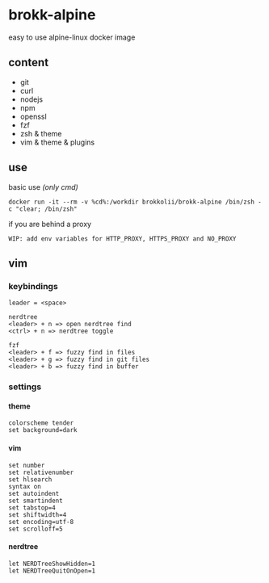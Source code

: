 # brokk-alpine
easy to use alpine-linux docker image

## content
- git
- curl
- nodejs
- npm
- openssl
- fzf
- zsh & theme
- vim & theme & plugins

## use
basic use *(only cmd)*
```
docker run -it --rm -v %cd%:/workdir brokkolii/brokk-alpine /bin/zsh -c "clear; /bin/zsh"
```

if you are behind a proxy
```
WIP: add env variables for HTTP_PROXY, HTTPS_PROXY and NO_PROXY
```

## vim
### keybindings
```
leader = <space>

nerdtree
<leader> + n => open nerdtree find
<ctrl> + n => nerdtree toggle

fzf
<leader> + f => fuzzy find in files
<leader> + g => fuzzy find in git files
<leader> + b => fuzzy find in buffer
```

### settings

#### theme
```
colorscheme tender
set background=dark
```

#### vim
```
set number
set relativenumber
set hlsearch
syntax on
set autoindent
set smartindent
set tabstop=4
set shiftwidth=4
set encoding=utf-8
set scrolloff=5
```

#### nerdtree
```
let NERDTreeShowHidden=1
let NERDTreeQuitOnOpen=1
```

